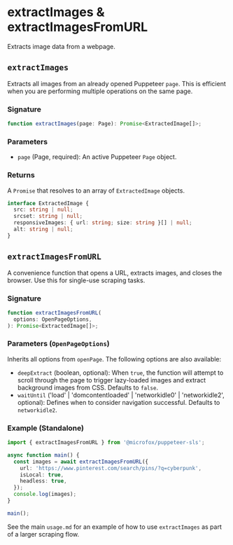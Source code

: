 # extractImages & extractImagesFromURL

Extracts image data from a webpage.

## `extractImages`

Extracts all images from an already opened Puppeteer `page`. This is efficient when you are performing multiple operations on the same page.

### Signature

```typescript
function extractImages(page: Page): Promise<ExtractedImage[]>;
```

### Parameters

- `page` (Page, required): An active Puppeteer `Page` object.

### Returns

A `Promise` that resolves to an array of `ExtractedImage` objects.

```typescript
interface ExtractedImage {
  src: string | null;
  srcset: string | null;
  responsiveImages: { url: string; size: string }[] | null;
  alt: string | null;
}
```

## `extractImagesFromURL`

A convenience function that opens a URL, extracts images, and closes the browser. Use this for single-use scraping tasks.

### Signature

```typescript
function extractImagesFromURL(
  options: OpenPageOptions,
): Promise<ExtractedImage[]>;
```

### Parameters (`OpenPageOptions`)

Inherits all options from `openPage`. The following options are also available:

- `deepExtract` (boolean, optional): When `true`, the function will attempt to scroll through the page to trigger lazy-loaded images and extract background images from CSS. Defaults to `false`.
- `waitUntil` ('load' | 'domcontentloaded' | 'networkidle0' | 'networkidle2', optional): Defines when to consider navigation successful. Defaults to `networkidle2`.

### Example (Standalone)

```typescript
import { extractImagesFromURL } from '@microfox/puppeteer-sls';

async function main() {
  const images = await extractImagesFromURL({
    url: 'https://www.pinterest.com/search/pins/?q=cyberpunk',
    isLocal: true,
    headless: true,
  });
  console.log(images);
}

main();
```

See the main `usage.md` for an example of how to use `extractImages` as part of a larger scraping flow.
